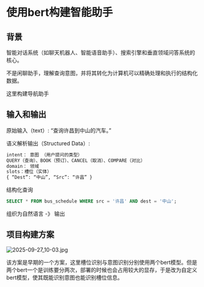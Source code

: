 # 使用bert构建智能助手

## 背景

智能对话系统（如聊天机器人、智能语音助手）、搜索引擎和垂直领域问答系统的核心。

不是闲聊助手，理解查询意图，并将其转化为计算机可以精确处理和执行的结构化数据。

这里构建导航助手

## 输入和输出

原始输入（text）: “查询许昌到中山的汽车。”

语义解析输出（Structured Data）:

```python
intent： 意图 （用户提问的类型）
QUERY（查询）、BOOK（预订）、CANCEL（取消）、COMPARE（对比）
domain： 领域
slots：槽位（实体）
{ “Dest”: “中山”, “Src”: “许昌” }
```

结构化查询

```sql
SELECT * FROM bus_schedule WHERE src = '许昌' AND dest = '中山';
```

组织为自然语言 -》 输出

## 项目构建方案

![2025-09-27_10-03.jpg](https://cdn.jsdelivr.net/gh/zilong-ding/note-gen-image-sync@main/f88f016d-2215-4b43-a90f-9a28878703cc.jpeg)

该方案是早期的一个方案，这里槽位识别与意图识别分别使用两个bert模型。但是两个bert一个是训练要分两次，部署的时候也会占用较大的显存，于是改为自定义bert模型，使其既能识别意图也能识别槽位信息。
